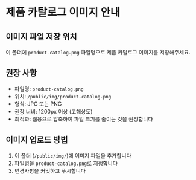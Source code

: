# 제품 카탈로그 이미지 안내

## 이미지 파일 저장 위치
이 폴더에 `product-catalog.png` 파일명으로 제품 카탈로그 이미지를 저장해주세요.

## 권장 사항
- 파일명: `product-catalog.png`
- 위치: `/public/img/product-catalog.png`
- 형식: JPG 또는 PNG
- 권장 너비: 1200px 이상 (고해상도)
- 최적화: 웹용으로 압축하여 파일 크기를 줄이는 것을 권장합니다

## 이미지 업로드 방법
1. 이 폴더 (`/public/img/`)에 이미지 파일을 추가합니다
2. 파일명을 `product-catalog.png`로 지정합니다
3. 변경사항을 커밋하고 푸시합니다
